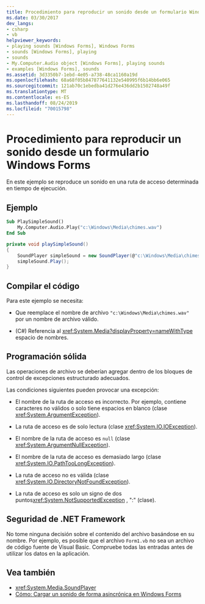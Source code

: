 ```yaml
---
title: Procedimiento para reproducir un sonido desde un formulario Windows Forms
ms.date: 03/30/2017
dev_langs:
- csharp
- vb
helpviewer_keywords:
- playing sounds [Windows Forms], Windows Forms
- sounds [Windows Forms], playing
- sounds
- My.Computer.Audio object [Windows Forms], playing sounds
- examples [Windows Forms], sounds
ms.assetid: 3d3350b7-1ebd-4e05-a738-48ca1160a19d
ms.openlocfilehash: 68a68f05b847877641132e540995f6b14bb6e065
ms.sourcegitcommit: 121ab70c1ebedba41d276e436dd2b1502748a49f
ms.translationtype: MT
ms.contentlocale: es-ES
ms.lasthandoff: 08/24/2019
ms.locfileid: "70015798"
---
```

# <a name="how-to-play-a-sound-from-a-windows-form"></a>Procedimiento para reproducir un sonido desde un formulario Windows Forms
En este ejemplo se reproduce un sonido en una ruta de acceso determinada en tiempo de ejecución.

## <a name="example"></a>Ejemplo

```vb
Sub PlaySimpleSound()
    My.Computer.Audio.Play("c:\Windows\Media\chimes.wav")
End Sub
```

```csharp
private void playSimpleSound()
{
    SoundPlayer simpleSound = new SoundPlayer(@"c:\Windows\Media\chimes.wav");
    simpleSound.Play();
}
```

## <a name="compiling-the-code"></a>Compilar el código
 Para este ejemplo se necesita:

- Que reemplace el nombre de archivo `"c:\Windows\Media\chimes.wav"` por un nombre de archivo válido.

- (C#) Referencia al <xref:System.Media?displayProperty=nameWithType> espacio de nombres.

## <a name="robust-programming"></a>Programación sólida
 Las operaciones de archivo se deberían agregar dentro de los bloques de control de excepciones estructurado adecuados.

 Las condiciones siguientes pueden provocar una excepción:

- El nombre de la ruta de acceso es incorrecto. Por ejemplo, contiene caracteres no válidos o solo tiene espacios en blanco (clase <xref:System.ArgumentException>).

- La ruta de acceso es de solo lectura (clase <xref:System.IO.IOException>).

- El nombre de la ruta de acceso es `null` (clase <xref:System.ArgumentNullException>).

- El nombre de la ruta de acceso es demasiado largo (clase <xref:System.IO.PathTooLongException>).

- La ruta de acceso no es válida (clase <xref:System.IO.DirectoryNotFoundException>).

- La ruta de acceso es solo un signo de dos puntos<xref:System.NotSupportedException> , ":" (clase).

## <a name="net-framework-security"></a>Seguridad de .NET Framework
 No tome ninguna decisión sobre el contenido del archivo basándose en su nombre. Por ejemplo, es posible que el archivo `Form1.vb` no sea un archivo de código fuente de Visual Basic. Compruebe todas las entradas antes de utilizar los datos en la aplicación.

## <a name="see-also"></a>Vea también

- <xref:System.Media.SoundPlayer>
- [Cómo: Cargar un sonido de forma asincrónica en Windows Forms](how-to-load-a-sound-asynchronously-within-a-windows-form.md)
